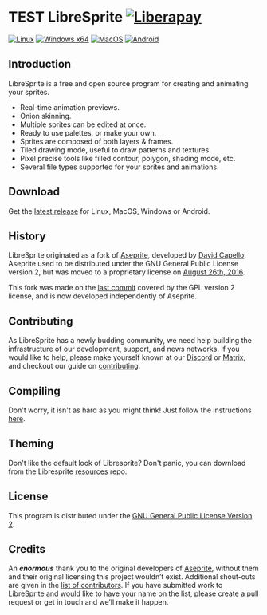 # TEST LibreSprite [![Liberapay](https://i.imgur.com/UOLKpPA.png "Support our work")](https://liberapay.com/LibreSprite/)
[![Linux](https://github.com/LibreSprite/LibreSprite/actions/workflows/cmakeLinux.yml/badge.svg)](https://github.com/LibreSprite/LibreSprite/actions/workflows/cmakeLinux.yml) [![Windows x64](https://github.com/LibreSprite/LibreSprite/actions/workflows/cmakeWin64.yml/badge.svg?branch=master)](https://github.com/LibreSprite/LibreSprite/actions/workflows/cmakeWin64.yml) [![MacOS](https://github.com/LibreSprite/LibreSprite/actions/workflows/cmakeMacOs.yml/badge.svg)](https://github.com/LibreSprite/LibreSprite/actions/workflows/cmakeMacOs.yml) [![Android](https://github.com/LibreSprite/LibreSprite/actions/workflows/cmakeAndroid.yml/badge.svg)](https://github.com/LibreSprite/LibreSprite/actions/workflows/cmakeAndroid.yml)

## Introduction
LibreSprite is a free and open source program for creating and animating your sprites.
* Real-time animation previews.
* Onion skinning.
* Multiple sprites can be edited at once.
* Ready to use palettes, or make your own.
* Sprites are composed of both layers & frames.
* Tiled drawing mode, useful to draw patterns and textures.
* Pixel precise tools like filled contour, polygon, shading mode, etc.
* Several file types supported for your sprites and animations.

## Download
Get the [latest release](https://github.com/LibreSprite/LibreSprite/releases/latest) for Linux, MacOS, Windows or Android.

## History
LibreSprite originated as a fork of [Aseprite](https://www.aseprite.org), developed by [David Capello](https://github.com/dacap). Aseprite used to be distributed under the GNU General Public License version 2, but was moved to a proprietary license on [August 26th, 2016](https://github.com/aseprite/aseprite/commit/5ecc356a41c8e29977f8608d8826489d24f5fa6c).

This fork was made on the [last commit](https://github.com/aseprite/aseprite/commit/03be4aa23db465219962f4c62410f628e7392545) covered by the GPL version 2 license, and is now developed independently of Aseprite.

## Contributing
As LibreSprite has a newly budding community, we need help building the infrastructure of our development, support, and news networks. If you would like to help, please make yourself known at our [Discord](https://discord.gg/95gbyU5) or [Matrix](https://matrix.to/#/%23libresprite:matrix.org), and checkout our guide on [contributing](CONTRIBUTING.md).

## Compiling
Don't worry, it isn't as hard as you might think! Just follow the instructions [here](INSTALL.md).

## Theming
Don't like the default look of Libresprite? Don't panic, you can download from the Libresprite [resources](https://libresprite.github.io/#!/resources) repo. 

## License
This program is distributed under the [GNU General Public License Version 2](LICENSE.txt).

## Credits
An ***enormous*** thank you to the original developers of [Aseprite](https://www.aseprite.org), without them and their original licensing this project wouldn’t exist. Additional shout-outs are given in the [list of contributors](CONTRIBUTORS.md). If you have submitted work to LibreSprite and would like to have your name on the list, please create a pull request or get in touch and we’ll make it happen.
